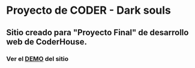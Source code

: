 # Proyecto de CODER - Dark souls
## Sitio creado para "Proyecto Final" de desarrollo web de CoderHouse.



### Ver el [DEMO](https://zatfort.github.io/DS_PROJECT-CODER/) del sitio